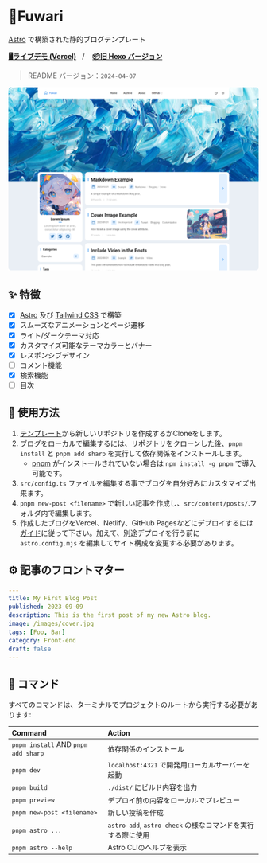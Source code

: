 # 🍥Fuwari

[Astro](https://astro.build) で構築された静的ブログテンプレート

[**🖥️ライブデモ (Vercel)**](https://seetime.me)&nbsp;&nbsp;&nbsp;/&nbsp;&nbsp;&nbsp;
[**📦旧 Hexo バージョン**](https://github.com/saicaca/hexo-theme-vivia)

> README バージョン：`2024-04-07` 

![Preview Image](https://raw.githubusercontent.com/saicaca/resource/main/fuwari/home.png)

## ✨ 特徴

- [x] [Astro](https://astro.build) 及び [Tailwind CSS](https://tailwindcss.com) で構築
- [x] スムーズなアニメーションとページ遷移
- [x] ライト/ダークテーマ対応
- [x] カスタマイズ可能なテーマカラーとバナー
- [x] レスポンシブデザイン
- [ ] コメント機能
- [x] 検索機能
- [ ] 目次

## 🚀 使用方法

1. [テンプレート](https://github.com/saicaca/fuwari/generate)から新しいリポジトリを作成するかCloneをします。
2. ブログをローカルで編集するには、リポジトリをクローンした後、`pnpm install` と `pnpm add sharp` を実行して依存関係をインストールします。  
   - [pnpm](https://pnpm.io) がインストールされていない場合は `npm install -g pnpm` で導入可能です。
3. `src/config.ts` ファイルを編集する事でブログを自分好みにカスタマイズ出来ます。
4. `pnpm new-post <filename>` で新しい記事を作成し、`src/content/posts/`.フォルダ内で編集します。
5. 作成したブログをVercel、Netlify、GitHub Pagesなどにデプロイするには[ガイド](https://docs.astro.build/ja/guides/deploy/)に従って下さい。加えて、別途デプロイを行う前に `astro.config.mjs` を編集してサイト構成を変更する必要があります。

## ⚙️ 記事のフロントマター

```yaml
---
title: My First Blog Post
published: 2023-09-09
description: This is the first post of my new Astro blog.
image: /images/cover.jpg
tags: [Foo, Bar]
category: Front-end
draft: false
---
```

## 🧞 コマンド

すべてのコマンドは、ターミナルでプロジェクトのルートから実行する必要があります:

| Command                             | Action                                      |
|:------------------------------------|:--------------------------------------------|
| `pnpm install` AND `pnpm add sharp` | 依存関係のインストール                                 |
| `pnpm dev`                          | `localhost:4321` で開発用ローカルサーバーを起動            |
| `pnpm build`                        | `./dist/` にビルド内容を出力                         |
| `pnpm preview`                      | デプロイ前の内容をローカルでプレビュー                         |
| `pnpm new-post <filename>`          | 新しい投稿を作成                                    |
| `pnpm astro ...`                    | `astro add`, `astro check` の様なコマンドを実行する際に使用 |
| `pnpm astro --help`                 | Astro CLIのヘルプを表示                            |
